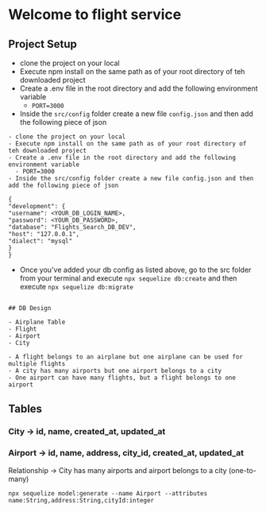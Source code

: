 # Welcome to flight service

## Project Setup

- clone the project on your local
- Execute npm install on the same path as of your root directory of teh downloaded project
- Create a .env file in the root directory and add the following environment variable
  - `PORT=3000`
- Inside the `src/config` folder create a new file `config.json` and then add the following piece of json

```
- clone the project on your local
- Execute npm install on the same path as of your root directory of teh downloaded project
- Create a .env file in the root directory and add the following environment variable
  - PORT=3000
- Inside the src/config folder create a new file config.json and then add the following piece of json

{
"development": {
"username": <YOUR_DB_LOGIN_NAME>,
"password": <YOUR_DB_PASSWORD>,
"database": "Flights_Search_DB_DEV",
"host": "127.0.0.1",
"dialect": "mysql"
}
}

```

- Once you've added your db config as listed above, go to the src folder from your terminal and execute `npx sequelize db:create`
  and then execute
  `npx sequelize db:migrate`

```

## DB Design

- Airplane Table
- Flight
- Airport
- City

- A flight belongs to an airplane but one airplane can be used for multiple flights
- A city has many airports but one airport belongs to a city
- One airport can have many flights, but a flight belongs to one airport
```

## Tables

### City -> id, name, created_at, updated_at

### Airport -> id, name, address, city_id, created_at, updated_at

Relationship -> City has many airports and airport belongs to a city (one-to-many)

```
npx sequelize model:generate --name Airport --attributes name:String,address:String,cityId:integer
```
